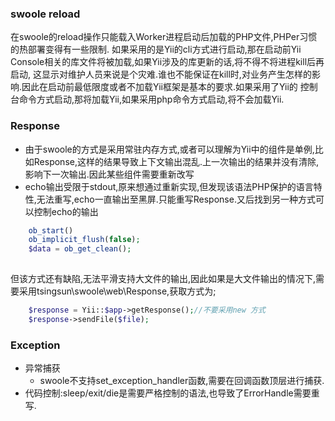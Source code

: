 ### swoole reload
在swoole的reload操作只能载入Worker进程启动后加载的PHP文件,PHPer习惯的热部署变得有一些限制.
如果采用的是Yii的cli方式进行启动,那在启动前Yii Console相关的库文件将被加载,如果Yii涉及的库更新的话,将不得不将进程kill后再启动,
这显示对维护人员来说是个灾难.谁也不能保证在kill时,对业务产生怎样的影响.因此在启动前最低限度或者不加载Yii框架是基本的要求.如果采用了Yii的
控制台命令方式启动,那将加载Yii,如果采用php命令方式启动,将不会加载Yii.

### Response
* 由于swoole的方式是采用常驻内存方式,或者可以理解为Yii中的组件是单例,比如Response,这样的结果导致上下文输出混乱.上一次输出的结果并没有清除,
影响下一次输出.因此某些组件需要重新改写
* echo输出受限于stdout,原来想通过重新实现,但发现该语法PHP保护的语言特性,无法重写,echo一直输出至黑屏.只能重写Response.又后找到另一种方式可以控制echo的输出
```php
    ob_start()
    ob_implicit_flush(false);
    $data = ob_get_clean();
    
```
但该方式还有缺陷,无法平滑支持大文件的输出,因此如果是大文件输出的情况下,需要采用tsingsun\swoole\web\Response,获取方式为;
```php
    $response = Yii::$app->getResponse();//不要采用new 方式
    $response->sendFile($file);
```
### Exception
* 异常捕获
  - swoole不支持set_exception_handler函数,需要在回调函数顶层进行捕获.
* 代码控制:sleep/exit/die是需要严格控制的语法,也导致了ErrorHandle需要重写.
